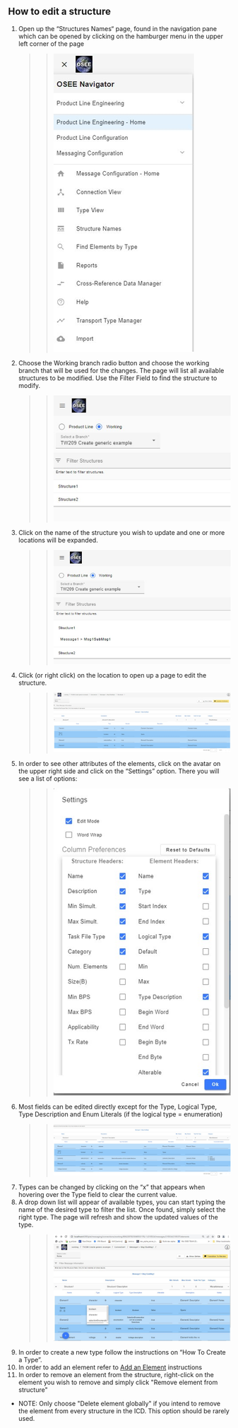 ## How to edit a structure

1. Open up the “Structures Names“ page, found in the navigation pane which can be opened by clicking on the hamburger menu in the upper left corner of the page
    > > ![OSEE Navigator](../../images/mim/navigation.jpg)
2. Choose the Working branch radio button and choose the working branch that will be used for the changes. The page will list all available structures to be modified. Use the Filter Field to find the structure to modify.
    > > ![structures1](../../images/mim/structures1.jpg)
3. Click on the name of the structure you wish to update and one or more locations will be expanded.
    > > ![structures2](../../images/mim/structures2.jpg)
4. Click (or right click) on the location to open up a page to edit the structure.
    > > ![editstructure1](../../images/mim/editstructure1.jpg)
5. In order to see other attributes of the elements, click on the avatar on the upper right side and click on the “Settings” option. There you will see a list of options:
    > > ![settings3](../../images/mim/settings3.jpg)
6. Most fields can be edited directly except for the Type, Logical Type, Type Description and Enum Literals (if the logical type = enumeration)
    > > ![editplatform](../../images/mim/addelement8.jpg)
7. Types can be changed by clicking on the “x” that appears when hovering over the Type field to clear the current value.
8. A drop down list will appear of available types, you can start typing the name of the desired type to filter the list. Once found, simply select the right type. The page will refresh and show the updated values of the type.
    > > ![typesdropdown](../../images/mim/typesdropdown.jpg)
9. In order to create a new type follow the instructions on “How To Create a Type”.
10. In order to add an element refer to [Add an Element](/ple/messaging/help/add_element) instructions
11. In order to remove an element from the structure, right-click on the element you wish to remove and simply click "Remove element from structure"

-   NOTE: Only choose "Delete element globally" if you intend to remove the element from every structure in the ICD. This option should be rarely used.
